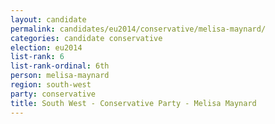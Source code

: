 ```yaml
---
layout: candidate
permalink: candidates/eu2014/conservative/melisa-maynard/
categories: candidate conservative
election: eu2014
list-rank: 6
list-rank-ordinal: 6th
person: melisa-maynard
region: south-west
party: conservative
title: South West - Conservative Party - Melisa Maynard
---
```


